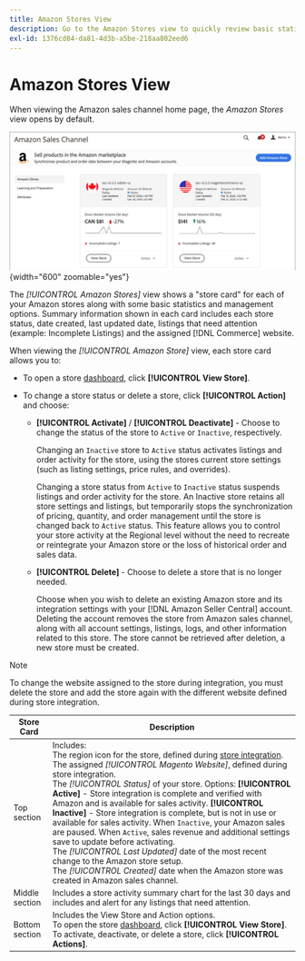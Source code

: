 ```yaml
---
title: Amazon Stores View
description: Go to the Amazon Stores view to quickly review basic statistics for each of your Amazon stores, and access management options.
exl-id: 1376cd84-da81-4d3b-a5be-218aa802eed6
---
```

# Amazon Stores View

When viewing the Amazon sales channel home page, the _Amazon Stores_ view opens by default.

![Amazon Stores view](assets/amazon-sales-channel-home-tabs.png){width="600" zoomable="yes"}

The _[!UICONTROL Amazon Stores]_ view shows a "store card" for each of your Amazon stores along with some basic statistics and management options. Summary information shown in each card includes each store status, date created, last updated date, listings that need attention (example: Incomplete Listings) and the assigned [!DNL Commerce] website.

When viewing the _[!UICONTROL Amazon Store]_ view, each store card allows you to:

- To open a store [dashboard](./amazon-store-dashboard.md), click **[!UICONTROL View Store]**.

- To change a store status or delete a store, click **[!UICONTROL Action]** and choose:

   - **[!UICONTROL Activate]** / **[!UICONTROL Deactivate]** - Choose to change the status of the store to `Active` or `Inactive`, respectively.

      Changing an `Inactive` store to `Active` status activates listings and order activity for the store, using the stores current store settings (such as listing settings, price rules, and overrides).

      Changing a store status from `Active` to `Inactive` status suspends listings and order activity for the store. An Inactive store retains all store settings and listings, but temporarily stops the synchronization of pricing, quantity, and order management until the store is changed back to `Active` status. This feature allows you to control your store activity at the Regional level without the need to recreate or reintegrate your Amazon store or the loss of historical order and sales data.

   - **[!UICONTROL Delete]** - Choose to delete a store that is no longer needed.

      Choose when you wish to delete an existing Amazon store and its integration settings with your [!DNL Amazon Seller Central] account. Deleting the account removes the store from Amazon sales channel, along with all account settings, listings, logs, and other information related to this store. The store cannot be retrieved after deletion, a new store must be created.

>[!NOTE]
>To change the website assigned to the store during integration, you must delete the store and add the store again with the different website defined during store integration.

|Store Card|Description|
|--- |--- |
|Top section|Includes: <br>The region icon for the store, defined during [store integration](./store-integration.md).<br> The assigned _[!UICONTROL Magento Website]_, defined during store integration.<br>The _[!UICONTROL Status]_ of your store. Options: **[!UICONTROL Active]** - Store integration is complete and verified with Amazon and is available for sales activity. **[!UICONTROL Inactive]** - Store integration is complete, but is not in use or available for sales activity. When `Inactive`, your Amazon sales are paused. When `Active`, sales revenue and additional settings save to update before activating.<br>The *[!UICONTROL Last Updated]* date of the most recent change to the Amazon store setup.<br>The *[!UICONTROL Created]* date when the Amazon store was created in Amazon sales channel.|
|Middle section|Includes a store activity summary chart for the last 30 days and includes and alert for any listings that need attention.|
|Bottom section|Includes the View Store and Action options.<br>To open the store [dashboard](./amazon-store-dashboard.md), click **[!UICONTROL View Store]**.<br>To activate, deactivate, or delete a store, click **[!UICONTROL Actions]**. |
